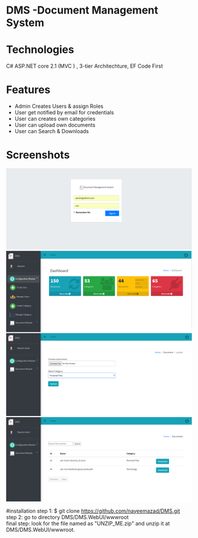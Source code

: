 # DMS -Document Management System

# Technologies
C# ASP.NET core 2.1 (MVC ) , 3-tier Architechture, EF Code First

# Features
<ul>
	<li>Admin Creates Users & assign Roles</li>
	<li>User get notified by email for credentials</li>
	<li>User can creates own categories</li>
	<li>User can upload own documents</li>
	<li>User can Search & Downloads</li>
</ul>

# Screenshots
<img src="readme/1.png" alt="demo"/>
<img src="readme/2.png" alt="demo"/>
<img src="readme/4.png" alt="demo"/>
<img src="readme/5.png" alt="demo"/>

#installation
step 1: $ git clone https://github.com/nayeemazad/DMS.git <br>
step 2: go to directory DMS/DMS.WebUI/wwwroot <br>
final step: look for the file named as "UNZIP_ME.zip" and unzip it at DMS/DMS.WebUI/wwwroot. <br>

